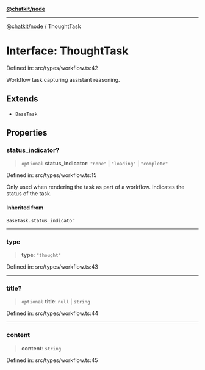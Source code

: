 [**@chatkit/node**](../README.md)

***

[@chatkit/node](../README.md) / ThoughtTask

# Interface: ThoughtTask

Defined in: src/types/workflow.ts:42

Workflow task capturing assistant reasoning.

## Extends

- `BaseTask`

## Properties

### status\_indicator?

> `optional` **status\_indicator**: `"none"` \| `"loading"` \| `"complete"`

Defined in: src/types/workflow.ts:15

Only used when rendering the task as part of a workflow.
Indicates the status of the task.

#### Inherited from

`BaseTask.status_indicator`

***

### type

> **type**: `"thought"`

Defined in: src/types/workflow.ts:43

***

### title?

> `optional` **title**: `null` \| `string`

Defined in: src/types/workflow.ts:44

***

### content

> **content**: `string`

Defined in: src/types/workflow.ts:45
